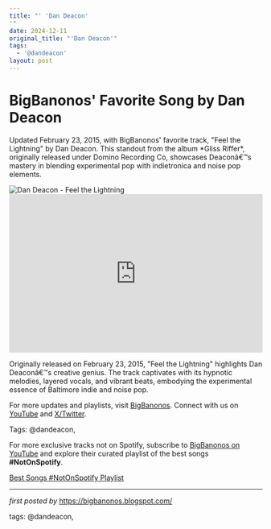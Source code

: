 ```yaml
---
title: "' 'Dan Deacon'
'"
date: 2024-12-11
original_title: "'Dan Deacon'"
tags:
  - '@dandeacon'
layout: post
---
```

<!-- Post Title -->
<h1 >BigBanonos' Favorite Song by Dan Deacon</h1> <!-- Introductory Text -->
<p >Updated February 23, 2015, with BigBanonos' favorite track, "Feel the Lightning" by Dan Deacon. This standout from the album *Gliss Riffer*, originally released under Domino Recording Co, showcases Deaconâ€™s mastery in blending experimental pop with indietronica and noise pop elements.</p> <!-- Featured Image -->
<div > <img src="https://tricycle.org/wp-content/uploads/2020/03/dan-deacon-meditation.jpg" alt="Dan Deacon - Feel the Lightning" />
</div> <!-- YouTube Video Embed -->
<div > <iframe width="100%" height="315" src="https://www.youtube.com/embed/kK-1axSGkXc" title="Dan Deacon - Feel The Lightning (Official Video)" frameborder="0" allow="accelerometer; autoplay; clipboard-write; encrypted-media; gyroscope; picture-in-picture; web-share" referrerpolicy="strict-origin-when-cross-origin" allowfullscreen></iframe>
</div> <!-- Song Information -->
<div > <p>Originally released on February 23, 2015, "Feel the Lightning" highlights Dan Deaconâ€™s creative genius. The track captivates with its hypnotic melodies, layered vocals, and vibrant beats, embodying the experimental essence of Baltimore indie and noise pop.</p>
</div> <!-- Footer Links -->
<div > <p>For more updates and playlists, visit <a href="https://bigbanonos.blogspot.com/" target="_blank">BigBanonos</a>. Connect with us on <a href="https://www.youtube.com/@BigBanonos" target="_blank">YouTube</a> and <a href="https://x.com/bigbanonos" target="_blank">X/Twitter</a>.</p>
</div> <!-- Tags -->
<p >Tags: @dandeacon,</p>


<!--Subscribe and Playlist Links-->
<div>
    <p>For more exclusive tracks not on Spotify, subscribe to <a href="https://www.youtube.com/@BigBanonos" target="_blank">BigBanonos on YouTube</a> and explore their curated playlist of the best songs <strong>#NotOnSpotify</strong>.</p>
    <p><a href="https://www.youtube.com/playlist?list=PLtuNtuTatqI0kFahUCbtbfenC_ET5O_tr" target="_blank">Best Songs #NotOnSpotify Playlist<br /></a></p></div>

<hr />

<p><em>first posted by</em> <a href="https://bigbanonos.blogspot.com/" rel="noopener" target="_new">https://bigbanonos.blogspot.com/</a></p>

<p>tags: @dandeacon,</p>
